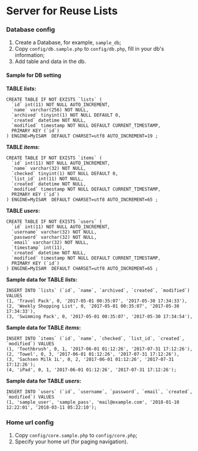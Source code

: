 # Server for Reuse Lists

### Database config

1. Create a Database, for example, `sample_db`;
2. Copy `config/db.sample.php` to `config/db.php`, fill in your db's information;
3. Add table and data in the db.

#### Sample for DB setting

**TABLE *lists*:**

```
CREATE TABLE IF NOT EXISTS `lists` (
  `id` int(11) NOT NULL AUTO_INCREMENT,
  `name` varchar(256) NOT NULL,
  `archived` tinyint(1) NOT NULL DEFAULT 0,
  `created` datetime NOT NULL,
  `modified` timestamp NOT NULL DEFAULT CURRENT_TIMESTAMP,
  PRIMARY KEY (`id`)
) ENGINE=MyISAM  DEFAULT CHARSET=utf8 AUTO_INCREMENT=19 ;
```

**TABLE *items*:**

```
CREATE TABLE IF NOT EXISTS `items` (
  `id` int(11) NOT NULL AUTO_INCREMENT,
  `name` varchar(32) NOT NULL,
  `checked` tinyint(1) NOT NULL DEFAULT 0,
  `list_id` int(11) NOT NULL,
  `created` datetime NOT NULL,
  `modified` timestamp NOT NULL DEFAULT CURRENT_TIMESTAMP,
  PRIMARY KEY (`id`)
) ENGINE=MyISAM  DEFAULT CHARSET=utf8 AUTO_INCREMENT=65 ;
```

**TABLE *users*:**

```
CREATE TABLE IF NOT EXISTS `users` (
  `id` int(11) NOT NULL AUTO_INCREMENT,
  `username` varchar(32) NOT NULL,
  `password` varchar(32) NOT NULL,
  `email` varchar(32) NOT NULL,
  `timestamp` int(11),
  `created` datetime NOT NULL,
  `modified` timestamp NOT NULL DEFAULT CURRENT_TIMESTAMP,
  PRIMARY KEY (`id`)
) ENGINE=MyISAM  DEFAULT CHARSET=utf8 AUTO_INCREMENT=65 ;
```

**Sample data for TABLE *lists*:**

```
INSERT INTO `lists` (`id`, `name`, `archived`, `created`, `modified`) VALUES
(1, 'Travel Pack', 0, '2017-05-01 00:35:07', '2017-05-30 17:34:33'),
(2, 'Weekly Shopping List', 0, '2017-05-01 00:35:07', '2017-05-30 17:34:33'),
(3, 'Swimming Pack', 0, '2017-05-01 00:35:07', '2017-05-30 17:34:54'),
```

**Sample data for TABLE *items*:**

```
INSERT INTO `items` (`id`, `name`, `checked`, `list_id`, `created`, `modified`) VALUES
(1, 'Toothbrush', 0, 1, '2017-06-01 01:12:26', '2017-07-31 17:12:26'),
(2, 'Towel', 0, 3, '2017-06-01 01:12:26', '2017-07-31 17:12:26'),
(3, 'Sachsen Milk 1L', 0, 2, '2017-06-01 01:12:26', '2017-07-31 17:12:26');
(4, 'iPad', 0, 1, '2017-06-01 01:12:26', '2017-07-31 17:12:26');
```

**Sample data for TABLE *users*:**

```
INSERT INTO `users` (`id`, `username`, `password`, `email`, `created`, `modified`) VALUES
(1, 'sample_user', 'sample_pass', 'mail@example.com', '2018-01-10 12:22:01', '2018-03-11 05:22:10');
```

### Home url config

1. Copy `config/core.sample.php` to `config/core.php`;
2. Specify your home url (for paging navigation).


